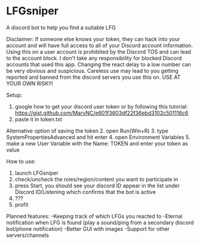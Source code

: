 # LFGsniper
A discord bot to help you find a suitable LFG

Disclaimer:
If someone else knows your token, they can hack into your account and will have full access to all of your Discord account information.
Using this on a user account is prohibited by the Discord TOS and can lead to the account block.
I don't take any responsibility for blocked Discord accounts that used this app.
Changing the react delay to a low number can be very obvious and suspicious.
Careless use may lead to you getting reported and banned from the discord servers you use this on.
USE AT YOUR OWN RISK!!!


Setup:
1. google how to get your discord user token or by following this tutorial: https://gist.github.com/MarvNC/e601f3603df22f36ebd3102c501116c6
2. paste it in token.txt

Alternative option of saving the token
2. open Run(Win+R)
3. type SystemPropertiesAdvanced and hit enter
4. open Environment Variables
5. make a new User Variable with the Name: TOKEN and enter your token as value


How to use:
1. launch LFGsniper
2. check/uncheck the roles/region/content you want to participate in
3. press Start, you should see your discord ID appear in the list under Discord ID/Listening which confirms that the bot is active
4. ???
5. profit


Planned features:
-Keeping track of which LFGs you reacted to
-Eternal notification when LFG is found (play a sound/ping from a secondary discord bot/phone notification)
-Better GUI with images
-Support for other servers/channels
